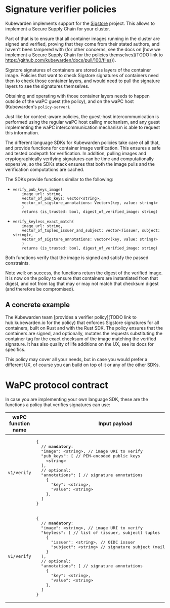 # Signature verifier policies

Kubewarden implements support for the [Sigstore](https://www.sigstore.dev/)
project. This allows to implement a Secure Supply Chain for your cluster.

Part of that is to ensure that all container images running in the cluster are
signed and verified, proving that they come from their stated authors, and
haven't been tampered with (for other concerns, see the docs on [how we implement a Secure Supply Chain for the policies themselves](TODO link to https://github.com/kubewarden/docs/pull/100/files)).

Sigstore signatures of containers are stored as layers of the container image.
Policies that want to check Sigstore signatures of containers need then to check
those container layers, and would need to pull the signature layers to see the
signatures themselves.

Obtaining and operating with those container layers needs to happen outside of
the waPC guest (the policy), and on the waPC host (Kubewarden's
`policy-server`).

Just like for context-aware policies, the guest-host intercommunication is
performed using the regular waPC host calling mechanism, and any guest
implementing the waPC intercommunication mechanism is able to request this
information.

The different language SDKs for Kubewarden policies take care of all that, and
provide functions for container image verification. This ensures a safe and
tested codepath for verification. In addition, pulling images and
cryptographically verifying signatures can be time and computationally
expensive, so the SDKs stack ensures that both the image pulls and the
verification computations are cached.

The SDKs provide functions similar to the following:
- ```
  verify_pub_keys_image(
      image_url: string,
      vector_of_pub_keys: vector<string>,
      vector_of_sigstore_annotations: Vector<(key, value: string)>
      )
      returns (is_trusted: bool, digest_of_verified_image: string)
  ```
- ```
  verify_keyless_exact_match(
      image_url: string,
      vector_of_tuples_issuer_and_subject: vector<(issuer, subject: string)>,
      vector_of_sigstore_annotations: vector<(key, value: string)>
      )
      returns (is_trusted: bool, digest_of_verified_image: string)
  ```

Both functions verify that the image is signed and satisfy the passed
constraints.

Note well: on success, the functions return the digest of the verified image. It
is now on the policy to ensure that containers are instantiated from that
digest, and not from tag that may or may not match that checksum digest (and
therefore be compromised).


## A concrete example

The Kubewarden team [provides a verifier policy](TODO link to hub.kubewarden.io for the policy)
that enforces Sigstore signatures for all containers, built on Rust and with the
Rust SDK. The policy ensures that the containers are signed, and optionally,
mutates the requests substituting the container tag for the exact checksum
of the image matching the verified signature. It has also quality of life
additions on the UX, see its docs for specifics.

This policy may cover all your needs, but in case you would prefer a different
UX, of course you can build on top of it or any of the other SDKs.


# WaPC protocol contract

In case you are implementing your own language SDK, these are the functions a
policy that verifies signatures can use:

<table>
  <thead>
    <tr>
      <th>waPC function name</th>
      <th>Input payload</th>
      <th>Output payload</th>
    </tr>
  </thead>
  <tbody>
    <tr>
      <td><code>v1/verify</code></td>
      <td>
<pre>
{
  // <strong>mandatory</strong>:
  "image": &lt;string&gt;, // image URI to verify
  "pub_keys": [ // PEM-encoded public keys
    &lt;string&gt;
  ],
  // optional:
  "annotations": [ // signature annotations
    {
      "key": &lt;string&gt;,
      "value": &lt;string&gt;
    },
  ]
}
</pre>
      </td>
      <td>
<pre>
{
  "is_trusted": &lt;boolean&gt;, // true if image verified
  "digest": &lt;string&gt;       // digest of verified image
}
</pre>
      </td>
    </tr>
    <tr>
      <td><code>v1/verify</code></td>
      <td>
<pre>
{
  // <strong>mandatory</strong>:
  "image": &lt;string&gt;, // image URI to verify
  "keyless": [ // list of (issuer, subject) tuples
    {
      "issuer": &lt;string&gt;, // OIDC issuer
      "subject": &lt;string&gt; // signature subject (mail, CI URL...)
    }
  ],
  // optional:
  "annotations": [ // signature annotations
    {
      "key": &lt;string&gt;,
      "value": &lt;string&gt;
    },
  ]
}
</pre>
      </td>
      <td>
<pre>
{
  "is_trusted": &lt;boolean&gt;, // true if image verified
  "digest": &lt;string&gt;       // digest of verified image
}
</pre>
      </td>
    </tr>
  </tbody>
</table>
